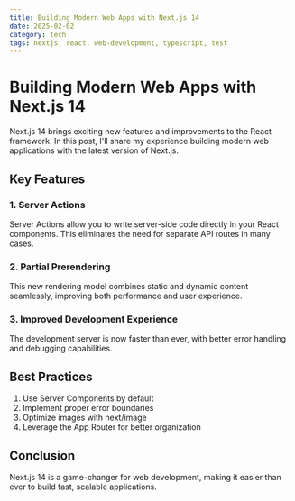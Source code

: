 ```yaml
---
title: Building Modern Web Apps with Next.js 14
date: 2025-02-02
category: tech
tags: nextjs, react, web-development, typescript, test
---
```


# Building Modern Web Apps with Next.js 14

Next.js 14 brings exciting new features and improvements to the React framework. In this post, I'll share my experience building modern web applications with the latest version of Next.js.

## Key Features

### 1. Server Actions
Server Actions allow you to write server-side code directly in your React components. This eliminates the need for separate API routes in many cases.

### 2. Partial Prerendering
This new rendering model combines static and dynamic content seamlessly, improving both performance and user experience.

### 3. Improved Development Experience
The development server is now faster than ever, with better error handling and debugging capabilities.

## Best Practices

1. Use Server Components by default
2. Implement proper error boundaries
3. Optimize images with next/image
4. Leverage the App Router for better organization

## Conclusion

Next.js 14 is a game-changer for web development, making it easier than ever to build fast, scalable applications.
